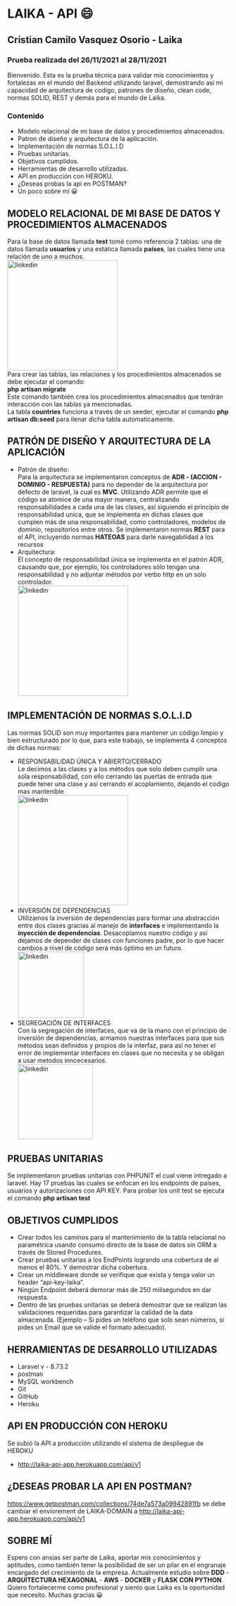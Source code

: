 # LAIKA - API :smile:
## Cristian Camilo Vasquez Osorio - Laika
### Prueba realizada del 26/11/2021 al 28/11/2021

Bienvenido. Esta es la prueba técnica para validar mis conocimientos y fortalezas en el mundo del Backend utilizando laravel, demostrando así mi capacidad de arquitectura de codigo, patrones de diseño, clean code, normas SOLID, REST y demás para el mundo de Laika.

### Contenido
* Modelo relacional de mi base de datos y procedimientos almacenados.
* Patron de diseño y arquitectura de la aplicación.
* Implementación de normas S.O.L.I.D
* Pruebas unitarias.
* Objetivos cumplidos.
* Herramientas de desarrollo utilizadas.
* API en producción con HEROKU.
* ¿Deseas probas la api en POSTMAN?
* Un poco sobre mí :grinning:

## MODELO RELACIONAL DE MI BASE DE DATOS Y PROCEDIMIENTOS ALMACENADOS
Para la base de datos llamada **test** tomé como referencia 2 tablas: una de datos llamada **usuarios** y una estática llamada **países**, las cuales tiene una relación de uno a muchos.<br/>
<img src='https://github.com/cristianV0117/docs/blob/main/capturaUml.PNG' alt='linkedin' height='250'><br/>
Para crear las tablas, las relaciones y los procedimientos almacenados se debe ejecutar el comando:<br/>
**php artisan migrate**<br/>
Este comando también crea los procedimientos almacenados que tendrán interacción con las tablas ya mencionadas.<br/>
La tabla **countries** funciona a través de un seeder, ejecutar el comando **php artisan db:seed** para llenar dicha tabla automaticamente.

## PATRÓN DE DISEÑO Y ARQUITECTURA DE LA APLICACIÓN
* Patrón de diseño:<br>
Para la arquitectura se implementaron conceptos de **ADR - (ACCION - DOMINIO - RESPUESTA)** para no depender de la arquitectura por defecto de laravel, la cual es **MVC**. Utilizando ADR permite que el código se atomice de una mayor manera, centralizando responsabilidades a cada una de las clases, así siguiendo el principio de responsabilidad unica, que se implementa en dichas clases que cumplen más de una responsabilidad, como controladores, modelos de dominio, repositorios entre otros.
Se implementaron normas **REST** para el API, incluyendo normas **HATEOAS** para darle navegabilidad a los recursos
* Arquitectura:<br>
El concepto de responsabilidad única se implementa en el patrón ADR, causando que, por ejemplo, los controladores sólo tengan una responsabilidad y no adjuntar métodos por verbo http en un solo controlador.<br>
<img src='https://github.com/cristianV0117/docs/blob/main/arquitectura.PNG' alt='linkedin' height='250'><br/>

## IMPLEMENTACIÓN DE NORMAS S.O.L.I.D
Las normas SOLID son muy importantes para mantener un código limpio y bien estructurado por lo que, para este trabajo, se implementa 4 conceptos de dichas normas:
* RESPONSABILIDAD ÚNICA Y ABIERTO/CERRADO
<br> Le decimos a las clases y a los métodos que solo deben cumplir una sola responsabilidad, con ello cerrando las puertas de entrada que puede tener una clase y así cerrando el acoplamiento, dejando el codigo mas mantenible<br>
<img src='https://github.com/cristianV0117/docs/blob/main/solid1.PNG' alt='linkedin' height='250'><br/>
* INVERSIÓN DE DEPENDENCIAS
<br> Utilizamos la inversión de dependencias para formar una abstracción entre dos clases gracias al manejo de **interfaces** e implementando la **inyección de dependencias**. Desacoplamos nuestro código y así dejamos de depender de clases con funciones padre, por lo que hacer cambios a nivel de código será más óptimo en un futuro.<br>
<img src='https://github.com/cristianV0117/docs/blob/main/solid2.PNG' alt='linkedin' height='150'><br/>
* SEGREGACIÓN DE INTERFACES
<br>Con la segregación de interfaces, que va de la mano con el principio de inversión de dependencias, armamos nuestras interfaces para que sus métodos sean definidos y propios de la interfaz, para así no tener el error de implementar interfaces en clases que no necesita y se obligan a usar metodos inncecesarios.<br>
<img src='https://github.com/cristianV0117/docs/blob/main/solid3.PNG' alt='linkedin' height='170'><br/>

## PRUEBAS UNITARIAS
Se implementaron pruebas unitarias con PHPUNIT el cual viene intregado a laravel. Hay 17 pruebas las cuales se enfocan en los endpoints de países, usuarios y autorizaciones con API KEY. Para probar los unit test se ejecuta el comando **php artisan test**

## OBJETIVOS CUMPLIDOS
* Crear todos los caminos para el mantenimiento de la tabla relacional no paramétrica usando consumo directo de la base de datos sin ORM a través de Stored Procedures.
* Crear pruebas unitarias a los EndPoints logrando una cobertura de al menos el 80%. Y demostrar dicha cobertura.
* Crear un middleware donde se verifique que exista y tenga valor un header “api-key-laika”.
* Ningún Endpoint deberá demorar más de 250 milisegundos en dar respuesta.
* Dentro de las pruebas unitarias se deberá demostrar que se realizan las validaciones requeridas para garantizar la calidad de la data almacenada. (Ejemplo – Si pides un teléfono que solo sean números, si pides un Email que se valide el formato adecuado).

## HERRAMIENTAS DE DESARROLLO UTILIZADAS
* Laravel v - 8.73.2
* postman
* MySQL workbench
* Git
* GitHub
* Heroku

## API EN PRODUCCIÓN CON HEROKU
Se subió la API a producción utilizando el sistema de despliegue de HEROKU
* http://laika-api-app.herokuapp.com/api/v1

## ¿DESEAS PROBAR LA API EN POSTMAN?
https://www.getpostman.com/collections/74de7a573a09942891fb se debe cambiar el enviorement de LAIKA-DOMAIN a http://laika-api-app.herokuapp.com/api/v1

## SOBRE MÍ
Espero con ansias ser parte de Laika, aportar mis conocimientos y aptitudes, como también tener la posibilidad de ser un pilar en el engranaje encargado del crecimiento de la empresa.
Actualmente estudio sobre **DDD** - **ARQUITECTURA HEXAGONAL** - **AWS** - **DOCKER** y **FLASK CON PYTHON**. Quiero fortalecerme como profesional y siento que Laika es la oportunidad que necesito. Muchas gracias :grinning:





